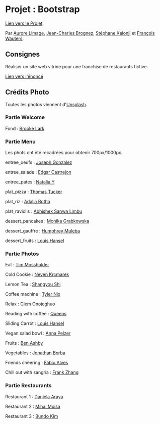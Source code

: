 # Projet : Bootstrap

[Lien vers le Projet](https://riizbae.github.io/restaurant-css-framework/index.html)

Par [Aurore Limage](https://github.com/riizbae), [Jean-Charles Brognez](https://github.com/jcbrognez), [Stéphane Kalonji](https://github.com/kalonjis) et [François Wauters](https://github.com/fwauters).

## Consignes

Réaliser un site web vitrine pour une franchise de restaurants fictive.

[Lien vers l'énoncé](https://github.com/becodeorg/CRL-Woods-3.21/blob/master/LearningPath/01-Prairie/10.Bootstrap/BootstrapProject/readme.md)

## Crédits Photo

Toutes les photos viennent d'[Unsplash](https://unsplash.com/).

### Partie Welcome

Fond : [Brooke Lark](https://unsplash.com/@brookelark)

### Partie Menu

Les phots ont été recadrées pour obtenir 700px/1000px.

entree_oeufs : [Joseph Gonzalez](https://unsplash.com/@miracletwentyone)

entree_salade : [Edgar Castrejon](https://unsplash.com/@edgarraw)

entree_pates : [Natalia Y](https://unsplash.com/@foxfox)

plat_pizza : [Thomas Tucker](https://unsplash.com/@tents_and_tread)

plat_riz : [Adalia Botha](https://unsplash.com/@adalia)

plat_raviolis : [Abhishek Sanwa Limbu](https://unsplash.com/@abhishek_sanwa)

dessert_pancakes : [Monika Grabkowska](https://unsplash.com/@moniqa)

dessert_gauffre : [Humphrey Muleba](https://unsplash.com/@good_citizen)

dessert_fruits : [Louis Hansel](https://unsplash.com/@louishansel)

### Partie Photos

Eat : [Tim Mossholder](https://unsplash.com/@timmossholder)

Cold Cookie : [Neven Krcmarek](https://unsplash.com/@nevenkrcmarek)

Lemon Tea : [Shangyou Shi](https://unsplash.com/@fwbssy)

Coffee machine : [Tyler Nix](https://unsplash.com/@jtylernix)

Relax : [Clem Onojeghuo](https://unsplash.com/@clemono2)

Reading with coffee : [Queens](https://unsplash.com/@queens_photos)

Sliding Carrot : [Louis Hansel](https://unsplash.com/@louishansel)

Vegan salad bowl : [Anna Pelzer](https://unsplash.com/@annapelzer)

Fruits : [Ben Ashby](https://unsplash.com/@folk)

Vegetables : [Jonathan Borba](https://unsplash.com/@jonathanborba)

Friends cheering : [Fábio Alves](https://unsplash.com/@barncreative)

Chill out with sangria : [Frank Zhang](https://unsplash.com/@terasproductions)

### Partie Restaurants

Restaurant 1 : [Daniela Araya](https://unsplash.com/@danielaraya)

Restaurant 2 : [Mihai Moisa](https://unsplash.com/@moisamihai092)

Restaurant 3 : [Bundo Kim](https://unsplash.com/@bundo)
